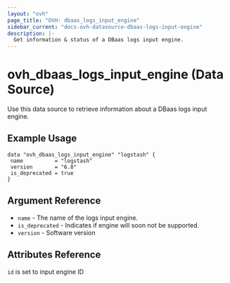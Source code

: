 ```yaml
---
layout: "ovh"
page_title: "OVH: dbaas_logs_input_engine"
sidebar_current: "docs-ovh-datasource-dbaas-logs-input-engine"
description: |-
  Get information & status of a DBaas logs input engine.
---
```


# ovh_dbaas_logs_input_engine (Data Source)

Use this data source to retrieve information about a DBaas logs input engine.

## Example Usage

```hcl
data "ovh_dbaas_logs_input_engine" "logstash" {
 name          = "logstash"
 version       = "6.8"
 is_deprecated = true
}
```

## Argument Reference

* `name` - The name of the logs input engine.
* `is_deprecated` - Indicates if engine will soon not be supported.
* `version` - Software version

## Attributes Reference

`id` is set to input engine ID
